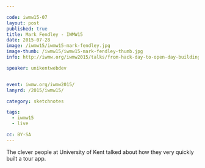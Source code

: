 ```yaml
---

code: iwmw15-07
layout: post
published: true
title: Mark Fendley - IWMW15
date: 2015-07-28
image: /iwmw15/iwmw15-mark-fendley.jpg
image-thumb: /iwmw15/iwmw15-mark-fendley-thumb.jpg
info: http://iwmw.org/iwmw2015/talks/from-hack-day-to-open-day-building-a-tour/

speaker: unikentwebdev


event: iwmw.org/iwmw2015/
lanyrd: /2015/iwmw15/

category: sketchnotes

tags:
  - iwmw15
  - live

cc: BY-SA
---
```


The clever people at University of Kent talked about how they very quickly built a tour app.
